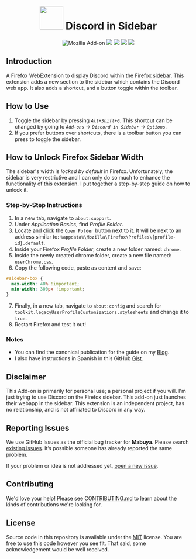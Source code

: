 <h1 align=center><img src="https://assets-global.website-files.com/6257adef93867e50d84d30e2/636e0a69f118df70ad7828d4_icon_clyde_blurple_RGB.svg" width="64" height="64" /> Discord in Sidebar</h1>

<p align=center>
<img alt="Mozilla Add-on" src="https://img.shields.io/amo/v/%7Ba16c3799-d903-44e3-b044-a032197f5ef8%7D?style=for-the-badge">
<img src="https://img.shields.io/amo/rating/%7Ba16c3799-d903-44e3-b044-a032197f5ef8%7D?style=for-the-badge" />
<img src="https://img.shields.io/amo/dw/%7Ba16c3799-d903-44e3-b044-a032197f5ef8%7D?style=for-the-badge" />
<img src="https://img.shields.io/amo/users/%7Ba16c3799-d903-44e3-b044-a032197f5ef8%7D?style=for-the-badge" />
<img src="https://img.shields.io/github/license/datastring/firefox-telegram-in-sidebar?style=for-the-badge" />
</p>

## Introduction

A Firefox WebExtension to display Discord within the Firefox sidebar. This extension adds a new section to the sidebar which contains the Discord web app. It also adds a shortcut, and a button toggle within the toolbar.

## How to Use

1. Toggle the sidebar by pressing _`Alt+Shift+6`_. This shortcut can be changed by going to _`Add-ons` → `Discord in Sidebar` → `Options`_.
2. If you prefer buttons over shortcuts, there is a toolbar button you can press to toggle the sidebar.

## How to Unlock Firefox Sidebar Width

The sidebar's width is _locked by default_ in Firefox. Unfortunately, the sidebar is very restrictive and I can only do so much to enhance the functionality of this extension. I put together a step-by-step guide on how to unlock it.

### Step-by-Step Instructions

1. In a new tab, navigate to `about:support`.
2. Under _Application Basics_, find _Profile Folder_.
3. Locate and click the `Open Folder` button next to it. It will be next to an address similar to: `%appdata%\Mozilla\Firefox\Profiles\{profile-id}.default`.
4. Inside your Firefox _Profile Folder_, create a new folder named: `chrome`.
5. Inside the newly created chrome folder, create a new file named: `userChrome.css`.
6. Copy the following code, paste as content and save:

```css
#sidebar-box {
  max-width: 40% !important;
  min-width: 300px !important;
}
```

7. Finally, in a new tab, navigate to `about:config` and search for `toolkit.legacyUserProfileCustomizations.stylesheets` and change it to `true`.
8. Restart Firefox and test it out!

### Notes

- You can find the canonical publication for the guide on my [Blog](https://miguelpimentel.do/unlock-firefox-sidebar/).  
- I also have instructions in Spanish in this GitHub [Gist](https://gist.github.com/semanticdata/ee0bca4f3617241aa98da114653c0b08#file-instrucciones-md).

## Disclaimer

This Add-on is primarily for personal use; a personal project if you will. I'm just trying to use Discord on the Firefox sidebar. This add-on just launches their webapp in the sidebar. This extension is an independent project, has no relationship, and is not affiliated to Discord in any way.

## Reporting Issues

We use GitHub Issues as the official bug tracker for **Mabuya**. Please
search [existing issues](https://github.com/semanticdata/mabuya/issues). It’s
possible someone has already reported the same problem.

If your problem or idea is not addressed yet, [open a new issue](https://github.com/semanticdata/mabuya/issues/new).

## Contributing

We'd love your help! Please see [CONTRIBUTING.md](./CONTRIBUTING.md) to learn
about the kinds of contributions we're looking for.

## License

Source code in this repository is available under the [MIT](LICENSE) license. You are free to use this code however you see fit. That said, some acknowledgement would be well received.
